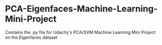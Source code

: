 # PCA-Eigenfaces-Machine-Learning-Mini-Project
Contains the .py file for Udacity's PCA/SVM Machine Learning Mini Project on the Eigenfaces dataset
